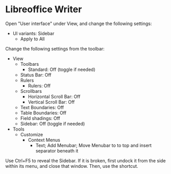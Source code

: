 # Libreoffice Writer

Open "User interface" under View, and change the following settings:

- UI variants: Sidebar
  - Apply to All

Change the following settings from the toolbar:

- View
  - Toolbars
    - Standard: Off (toggle if needed)
  - Status Bar: Off
  - Rulers
    - Rulers: Off
  - Scrollbars
    - Horizontal Scroll Bar: Off
    - Vertical Scroll Bar: Off
  - Text Boundaries: Off
  - Table Boundaries: Off
  - Field shadings: Off
  - Sidebar: Off (toggle if needed)
- Tools
  - Customize
    - Context Menus
      - Text; Add Menubar; Move Menubar to to top and insert separator beneath it

Use Ctrl+F5 to reveal the Sidebar. If it is broken, first undock it from the side within its menu, and close that window. Then, use the shortcut.
